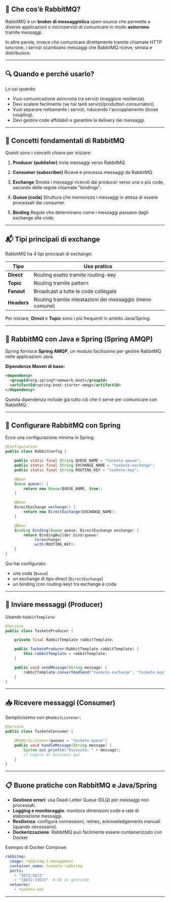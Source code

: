 ## 🐰 Che cos’è RabbitMQ?

RabbitMQ è un **broker di messaggistica** open-source che permette a diverse applicazioni o microservizi di comunicare in modo **asincrono** tramite messaggi.

In altre parole, invece che comunicare direttamente tramite chiamate HTTP sincrone, i servizi scambiano messaggi che RabbitMQ riceve, smista e distribuisce.

---

## 🔍 Quando e perché usarlo?

Lo usi quando:

* Vuoi comunicazione asincrona tra servizi (maggiore resilienza).
* Devi scalare facilmente (se hai tanti servizi/produttori-consumatori).
* Vuoi separare nettamente i servizi, riducendo l'accoppiamento (loose coupling).
* Devi gestire code affidabili e garantire la delivery dei messaggi.

---

## 🎯 Concetti fondamentali di RabbitMQ

Questi sono i concetti chiave per iniziare:

1. **Producer (publisher)**
   Invia messaggi verso RabbitMQ.

2. **Consumer (subscriber)**
   Riceve e processa messaggi da RabbitMQ.

3. **Exchange**
   Smista i messaggi ricevuti dai producer verso una o più code, secondo delle regole chiamate "bindings".

4. **Queue (coda)**
   Struttura che memorizza i messaggi in attesa di essere processati dai consumer.

5. **Binding**
   Regole che determinano come i messaggi passano dagli exchange alle code.

---

## 📬 Tipi principali di exchange

RabbitMQ ha 4 tipi principali di exchange:

| Tipo        | Uso pratico                                              |
| ----------- | -------------------------------------------------------- |
| **Direct**  | Routing esatto tramite routing-key                       |
| **Topic**   | Routing tramite pattern                                  |
| **Fanout**  | Broadcast a tutte le code collegate                      |
| **Headers** | Routing tramite intestazioni del messaggio (meno comune) |

Per iniziare, **Direct** e **Topic** sono i più frequenti in ambito Java/Spring.

---

## 🚀 RabbitMQ con Java e Spring (Spring AMQP)

Spring fornisce **Spring AMQP**, un modulo facilissimo per gestire RabbitMQ nelle applicazioni Java.

**Dipendenze Maven di base:**

```xml
<dependency>
  <groupId>org.springframework.boot</groupId>
  <artifactId>spring-boot-starter-amqp</artifactId>
</dependency>
```

Questa dipendenza include già tutto ciò che ti serve per comunicare con RabbitMQ.

---

## 📌 Configurare RabbitMQ con Spring

Ecco una configurazione minima in Spring:

```java
@Configuration
public class RabbitConfig {

    public static final String QUEUE_NAME = "taskete-queue";
    public static final String EXCHANGE_NAME = "taskete-exchange";
    public static final String ROUTING_KEY = "taskete.key";

    @Bean
    Queue queue() {
        return new Queue(QUEUE_NAME, true);
    }

    @Bean
    DirectExchange exchange() {
        return new DirectExchange(EXCHANGE_NAME);
    }

    @Bean
    Binding binding(Queue queue, DirectExchange exchange) {
        return BindingBuilder.bind(queue)
            .to(exchange)
            .with(ROUTING_KEY);
    }
}
```

Qui hai configurato:

* una coda (`Queue`)
* un exchange di tipo direct (`DirectExchange`)
* un binding (con routing-key) tra exchange e coda

---

## 🎈 Inviare messaggi (Producer)

Usando `RabbitTemplate`:

```java
@Service
public class TasketeProducer {

    private final RabbitTemplate rabbitTemplate;

    public TasketeProducer(RabbitTemplate rabbitTemplate) {
        this.rabbitTemplate = rabbitTemplate;
    }

    public void sendMessage(String message) {
        rabbitTemplate.convertAndSend("taskete-exchange", "taskete.key", message);
    }
}
```

---

## 📥 Ricevere messaggi (Consumer)

Semplicissimo con `@RabbitListener`:

```java
@Service
public class TasketeConsumer {

    @RabbitListener(queues = "taskete-queue")
    public void handleMessage(String message) {
        System.out.println("Ricevuto: " + message);
        // Logica di business qui
    }
}
```

---

## 📋 Buone pratiche con RabbitMQ e Java/Spring

* **Gestione errori**: usa Dead-Letter Queue (DLQ) per messaggi non processati.
* **Logging e monitoraggio**: monitora dimensioni code e rate di elaborazione messaggi.
* **Resilienza**: configura connessioni, retries, acknowledgements manuali (quando necessario).
* **Dockerizzazione**: RabbitMQ può facilmente essere containerizzato con Docker.

Esempio di Docker Compose:

```yaml
rabbitmq:
  image: rabbitmq:3-management
  container_name: taskete-rabbitmq
  ports:
    - "5672:5672"
    - "15672:15672"  # UI di gestione
  networks:
    - taskete-net
```

---